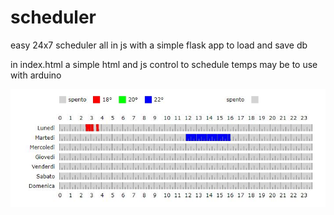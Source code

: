 # scheduler

easy 24x7 scheduler all in js with a simple flask app to load and save db

in index.html a simple html and js control to schedule temps may be to use with arduino

![image info](scheduler.JPG)
